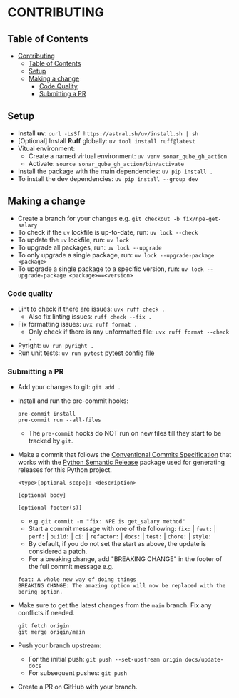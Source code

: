 # CONTRIBUTING

## Table of Contents

- [Contributing](#contributing)
  - [Table of Contents](#table-of-contents)
  - [Setup](#setup)
  - [Making a change](#making-a-change)
    - [Code Quality](#code-quality)
    - [Submitting a PR](#submitting-a-pr)

## Setup

- Install **uv**: `curl -LsSf https://astral.sh/uv/install.sh | sh`
- [Optional] Install **Ruff** globally: `uv tool install ruff@latest`
- Vitual environment:
  - Create a named virtual environment: `uv venv sonar_qube_gh_action`
  - Activate: `source sonar_qube_gh_action/bin/activate`
- Install the package with the main dependencies: `uv pip install .`
- To install the dev dependencies: `uv pip install --group dev`

## Making a change

- Create a branch for your changes e.g. `git checkout -b fix/npe-get-salary`
- To check if the `uv` lockfile is up-to-date, run: `uv lock --check`
- To update the `uv` lockfile, run: `uv lock`
- To upgrade all packages, run: `uv lock --upgrade`
- To only upgrade a single package, run: `uv lock --upgrade-package <package>`
- To upgrade a single package to a specific version, run: `uv lock --upgrade-package <package>==<version>`

### Code quality

- Lint to check if there are issues: `uvx ruff check .`
  - Also fix linting issues: `ruff check --fix .`
- Fix formatting issues: `uvx ruff format .`
  - Only check if there is any unformatted file: `uvx ruff format --check .`
- Pyright: `uv run pyright .`
- Run unit tests: `uv run pytest`
  [pytest config file](./.pytest.ini)

### Submitting a PR

- Add your changes to git: `git add .`
- Install and run the pre-commit hooks:

  ```shell
  pre-commit install
  pre-commit run --all-files
  ```

  - The `pre-commit` hooks do NOT run on new files till they start to be tracked by `git`.

- Make a commit that follows the [Conventional Commits Specification](https://www.conventionalcommits.org/en/v1.0.0/) that works with the [Python Semantic Release](https://python-semantic-release.readthedocs.io/en/latest/) package used for generating releases for this Python project.

  ```shell
  <type>[optional scope]: <description>

  [optional body]

  [optional footer(s)]
  ```

  - e.g. `git commit -m "fix: NPE is get_salary method"`
  - Start a commit message with one of the following: `fix:` | `feat:` | `perf:` | `build:` | `ci:` | `refactor:` | `docs:` | `test:` | `chore:` | `style:`
  - By default, if you do not set the start as above, the update is considered a patch.
  - For a breaking change, add "BREAKING CHANGE" in the footer of the full commit message e.g.

  ```shell
  feat: A whole new way of doing things
  BREAKING CHANGE: The amazing option will now be replaced with the boring option.
  ```

- Make sure to get the latest changes from the `main` branch. Fix any conflicts if needed.

  ```shell
  git fetch origin
  git merge origin/main
  ```

- Push your branch upstream:
  - For the initial push: `git push --set-upstream origin docs/update-docs`
  - For subsequent pushes: `git push`
- Create a PR on GitHub with your branch.
